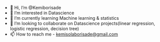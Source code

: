 - 👋 Hi, I’m @Kemiborisade
- 👀 I’m interested in Datascience 
- 🌱 I’m currently learning Machine learning & statistics
- 💞️ I’m looking to collaborate on Datascience projects(linear regression, logistic regression, decision tree)
- 📫 How to reach me - kemisolaborisade@gmail.com

<!---
Kemiborisade/Kemiborisade is a ✨ special ✨ repository because its `README.md` (this file) appears on your GitHub profile.
You can click the Preview link to take a look at your changes.
--->
